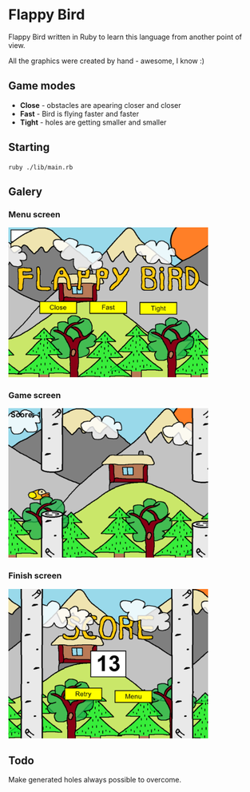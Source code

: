 # Flappy Bird
Flappy Bird written in Ruby to learn this language from another point of view. 

All the graphics were created by hand - awesome, I know :)

## Game modes
- **Close** - obstacles are apearing closer and closer
- **Fast** - Bird is flying faster and faster
- **Tight** - holes are getting smaller and smaller

## Starting
`ruby ./lib/main.rb`

## Galery

### Menu screen
<img src="https://github.com/klima7/Flappy-Bird/blob/main/screenshots/menu.png" width="400"/>

### Game screen
<img src="https://github.com/klima7/Flappy-Bird/blob/main/screenshots/game.png" width="400"/>

### Finish screen
<img src="https://github.com/klima7/Flappy-Bird/blob/main/screenshots/finish.png" width="400"/>

## Todo
Make generated holes always possible to overcome.
